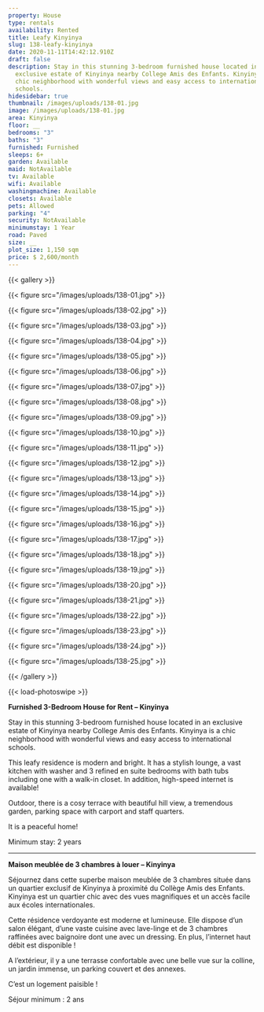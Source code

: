 ```yaml
---
property: House
type: rentals
availability: Rented
title: Leafy Kinyinya
slug: 138-leafy-kinyinya
date: 2020-11-11T14:42:12.910Z
draft: false
description: Stay in this stunning 3-bedroom furnished house located in an
  exclusive estate of Kinyinya nearby College Amis des Enfants. Kinyinya is a
  chic neighborhood with wonderful views and easy access to international
  schools.
hidesidebar: true
thumbnail: /images/uploads/138-01.jpg
image: /images/uploads/138-01.jpg
area: Kinyinya
floor: __
bedrooms: "3"
baths: "3"
furnished: Furnished
sleeps: 6+
garden: Available
maid: NotAvailable
tv: Available
wifi: Available
washingmachine: Available
closets: Available
pets: Allowed
parking: "4"
security: NotAvailable
minimumstay: 1 Year
road: Paved
size: __
plot_size: 1,150 sqm
price: $ 2,600/month
---
```

{{< gallery >}}

{{< figure src="/images/uploads/138-01.jpg" >}}

{{< figure src="/images/uploads/138-02.jpg" >}}

{{< figure src="/images/uploads/138-03.jpg" >}}

{{< figure src="/images/uploads/138-04.jpg" >}}

{{< figure src="/images/uploads/138-05.jpg" >}}

{{< figure src="/images/uploads/138-06.jpg" >}}

{{< figure src="/images/uploads/138-07.jpg" >}}

{{< figure src="/images/uploads/138-08.jpg" >}}

{{< figure src="/images/uploads/138-09.jpg" >}}

{{< figure src="/images/uploads/138-10.jpg" >}}

{{< figure src="/images/uploads/138-11.jpg" >}}

{{< figure src="/images/uploads/138-12.jpg" >}}

{{< figure src="/images/uploads/138-13.jpg" >}}

{{< figure src="/images/uploads/138-14.jpg" >}}

{{< figure src="/images/uploads/138-15.jpg" >}}

{{< figure src="/images/uploads/138-16.jpg" >}}

{{< figure src="/images/uploads/138-17.jpg" >}}

{{< figure src="/images/uploads/138-18.jpg" >}}

{{< figure src="/images/uploads/138-19.jpg" >}}

{{< figure src="/images/uploads/138-20.jpg" >}}

{{< figure src="/images/uploads/138-21.jpg" >}}

{{< figure src="/images/uploads/138-22.jpg" >}}

{{< figure src="/images/uploads/138-23.jpg" >}}

{{< figure src="/images/uploads/138-24.jpg" >}}

{{< figure src="/images/uploads/138-25.jpg" >}}

{{< /gallery >}}

{{< load-photoswipe >}}

**Furnished 3-Bedroom House for Rent – Kinyinya**

Stay in this stunning 3-bedroom furnished house located in an exclusive estate of Kinyinya nearby College Amis des Enfants. Kinyinya is a chic neighborhood with wonderful views and easy access to international schools.

This leafy residence is modern and bright. It has a stylish lounge, a vast kitchen with washer and 3 refined en suite bedrooms with bath tubs including one with a walk-in closet. In addition, high-speed internet is available!

Outdoor, there is a cosy terrace with beautiful hill view, a tremendous garden, parking space with carport and staff quarters.

It is a peaceful home!

Minimum stay: 2 years

---

**Maison meublée de 3 chambres à louer – Kinyinya**

Séjournez dans cette superbe maison meublée de 3 chambres située dans un quartier exclusif de Kinyinya à proximité du Collège Amis des Enfants. Kinyinya est un quartier chic avec des vues magnifiques et un accès facile aux écoles internationales.

Cette résidence verdoyante est moderne et lumineuse. Elle dispose d’un salon élégant, d’une vaste cuisine avec lave-linge et de 3 chambres raffinées avec baignoire dont une avec un dressing. En plus, l’internet haut débit est disponible !

A l’extérieur, il y a une terrasse confortable avec une belle vue sur la colline, un jardin immense, un parking couvert et des annexes.

C’est un logement paisible !

Séjour minimum : 2 ans